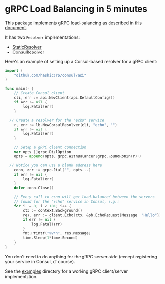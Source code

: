 # gRPC Load Balancing in 5 minutes

This package implements gRPC load-balancing as described
in [this document](https://github.com/grpc/grpc/blob/master/doc/load-balancing.md).

It has two `Resolver` implementations:
* [StaticResolver](https://github.com/olivere/grpc/blob/master/lb/static.go)
* [ConsulResolver](https://github.com/olivere/grpc/blob/master/lb/consul.go)

Here's an example of setting up a Consul-based resolver for a gRPC client:

```go
import (
	"github.com/hashicorp/consul/api"
)

func main() {
	// Create Consul client
	cli, err := api.NewClient(api.DefaultConfig())
	if err != nil {
		log.Fatal(err)
	}

  // Create a resolver for the "echo" service
	r, err := lb.NewConsulResolver(cli, "echo", "")
	if err != nil {
		log.Fatal(err)
	}

	// Setup a gRPC client connection
	var opts []grpc.DialOption
	opts = append(opts, grpc.WithBalancer(grpc.RoundRobin(r)))

  // Notice you can use a blank address here
	conn, err := grpc.Dial("", opts...)
	if err != nil {
		log.Fatal(err)
	}
	defer conn.Close()

	// Every call to conn will get load-balanced between the servers
	// found for the "echo" service in Consul, e.g.:
	for i := 0; i < 100; i++ {
		ctx := context.Background()
		res, err := client.Echo(ctx, &pb.EchoRequest{Message: "Hello"})
		if err != nil {
			log.Fatal(err)
		}
		fmt.Printf("%v\n", res.Message)
		time.Sleep(1*time.Second)
	}
}

```

You don't need to do anything for the gRPC server-side (except registering
your service in Consul, of course).

See the [examples]() directory for a working gRPC client/server implementation.
